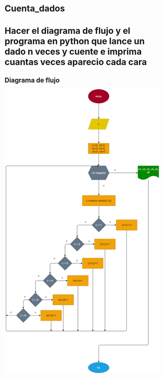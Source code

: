 # Cuenta_dados

# Hacer el diagrama de flujo y el programa en python que lance un dado n veces y cuente e imprima cuantas veces aparecio cada cara

## Diagrama de flujo 
![Diagrama de flujo](diagrama.png "Diagrama de flujo")
